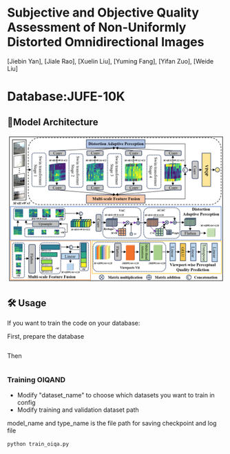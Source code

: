 # Subjective and Objective Quality Assessment of Non-Uniformly Distorted Omnidirectional Images
[Jiebin Yan], [Jiale Rao], [Xuelin Liu], [Yuming Fang], [Yifan Zuo],  [Weide Liu]

# Database:JUFE-10K


## :book:Model Architecture
![image.png](image/model.jpg)


## :hammer_and_wrench: Usage

If you want to train the code on your database:

First, prepare the database
```sh

```
Then
```sh

```


### Training OIQAND
- Modify "dataset_name" to choose which datasets you want to train in config
- Modify training and validation dataset path

model_name and type_name is the file path for saving checkpoint and log file
```
python train_oiqa.py
```


